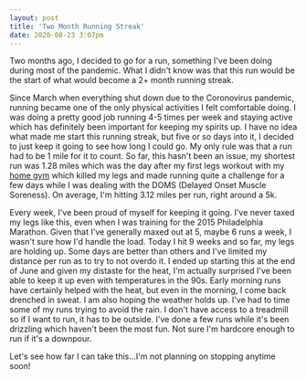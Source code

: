 ```yaml
---
layout: post
title: 'Two Month Running Streak'
date: 2020-08-23 3:07pm
---
```


Two months ago, I decided to go for a run, something I've been doing during most of the pandemic. What I didn't know was that this run would be the start of what would become a 2+ month running streak.

Since March when everything shut down due to the Coronovirus pandemic, running became one of the only physical activities I felt comfortable doing. I was doing a pretty good job running 4-5 times per week and staying active which has definitely been important for keeping my spirits up. I have no idea what made me start this running streak, but five or so days into it, I decided to just keep it going to see how long I could go. My only rule was that a run had to be 1 mile for it to count. So far, this hasn't been an issue, my shortest run was 1.28 miles which was the day after my first legs workout with my [home gym](https://kpwags.com/2020/08/04/so-i-finally-built-a-home-gym.html) which killed my legs and made running quite a challenge for a few days while I was dealing with the DOMS (Delayed Onset Muscle Soreness). On average, I'm hitting 3.12 miles per run, right around a 5k.

Every week, I've been proud of myself for keeping it going. I've never taxed my legs like this, even when I was training for the 2015 Philadelphia Marathon. Given that I've generally maxed out at 5, maybe 6 runs a week, I wasn't sure how I'd handle the load. Today I hit 9 weeks and so far, my legs are holding up. Some days are better than others and I've limited my distance per run as to try to not overdo it. I ended up starting this at the end of June and given my distaste for the heat, I'm actually surprised I've been able to keep it up even with temperatures in the 90s. Early morning runs have certainly helped with the heat, but even in the morning, I come back drenched in sweat. I am also hoping the weather holds up. I've had to time some of my runs trying to avoid the rain. I don't have access to a treadmill so if I want to run, it has to be outside. I've done a few runs while it's been drizzling which haven't been the most fun. Not sure I'm hardcore enough to run if it's a downpour.

Let's see how far I can take this...I'm not planning on stopping anytime soon!
